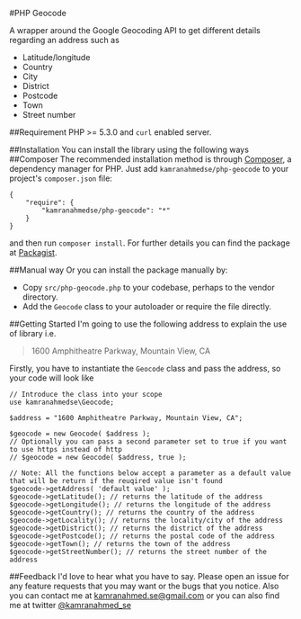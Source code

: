 #PHP Geocode

A wrapper around the Google Geocoding API to get different details regarding an address such as 
- Latitude/longitude
- Country
- City
- District
- Postcode
- Town
- Street number

##Requirement
PHP >= 5.3.0 and <code>curl</code> enabled server.

##Installation
You can install the library using the following ways
##Composer
The recommended installation method is through <a href="http://getcomposer.org/">Composer</a>, a dependency manager for PHP. Just add <code>kamranahmedse/php-geocode</code> to your project's <code>composer.json</code> file:

```
{
    "require": {
        "kamranahmedse/php-geocode": "*"
    }
}
```
and then run <code>composer install</code>. For further details you can find the package at <a href="https://packagist.org/packages/kamranahmedse/php-geocode">Packagist</a>.

##Manual way
Or you can install the package manually by:

- Copy <code>src/php-geocode.php</code> to your codebase, perhaps to the vendor directory.
- Add the <code>Geocode</code> class to your autoloader or require the file directly.

##Getting Started
I'm going to use the following address to explain the use of library i.e.

>1600 Amphitheatre Parkway, Mountain View, CA

Firstly, you have to instantiate the <code>Geocode</code> class and pass the address, so your code will look like
```
// Introduce the class into your scope
use kamranahmedse\Geocode;

$address = "1600 Amphitheatre Parkway, Mountain View, CA";

$geocode = new Geocode( $address );
// Optionally you can pass a second parameter set to true if you want to use https instead of http
// $geocode = new Geocode( $address, true );

// Note: All the functions below accept a parameter as a default value that will be return if the reuqired value isn't found
$geocode->getAddress( 'default value' ); 
$geocode->getLatitude(); // returns the latitude of the address
$geocode->getLongitude(); // returns the longitude of the address
$geocode->getCountry(); // returns the country of the address
$geocode->getLocality(); // returns the locality/city of the address
$geocode->getDistrict(); // returns the district of the address
$geocode->getPostcode(); // returns the postal code of the address
$geocode->getTown(); // returns the town of the address
$geocode->getStreetNumber(); // returns the street number of the address
```

##Feedback
I'd love to hear what you have to say. Please open an issue for any feature requests that you may want or the bugs that you notice. Also you can contact me at <a href="mailto:kamranahmed.se@gmail.com">kamranahmed.se@gmail.com</a> or you can also find me at twitter <a href="http://twitter.com/kamranahmed_se">@kamranahmed_se</a>
